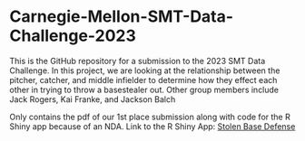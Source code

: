 # Carnegie-Mellon-SMT-Data-Challenge-2023
This is the GitHub repository for a submission to the 2023 SMT Data Challenge. In this project, we are looking at the relationship between the pitcher, catcher, and middle infielder to determine how they effect each other in trying to throw a basestealer out.
Other group members include Jack Rogers, Kai Franke, and Jackson Balch

Only contains the pdf of our 1st place submission along with code for the R Shiny app because of an NDA.
Link to the R Shiny App: [Stolen Base Defense](https://7dej8y-isaac-blumhoefer.shinyapps.io/Stolen_Base_Defense/)
